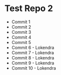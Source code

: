 # Test Repo 2
* Commit 1
* Commit 2
* Commit 3
* Commit 4
* Commit 5
* Commit 6 - Lokendra
* Commit 7 - Lokendra
* Commit 8 - Lokendra
* Commit 9 - Lokendra
* Commit 10 - Lokendra
